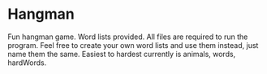 # Hangman

Fun hangman game. Word lists provided. All files are required to run the program. Feel free to create your own word lists and use them instead, just name them the same. Easiest to hardest currently is animals, words, hardWords.
